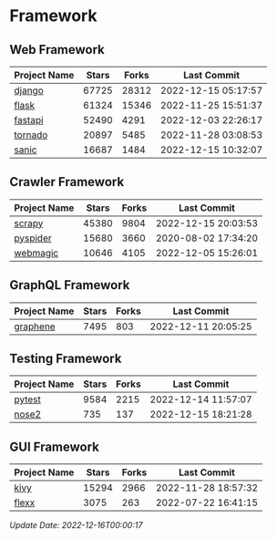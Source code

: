 # Framework

## Web Framework
| Project Name | Stars | Forks | Last Commit |
| ------------ | ----- | ----- | ----------- |
| [django](https://github.com/django/django) | 67725 | 28312 | 2022-12-15 05:17:57 |
| [flask](https://github.com/pallets/flask) | 61324 | 15346 | 2022-11-25 15:51:37 |
| [fastapi](https://github.com/tiangolo/fastapi) | 52490 | 4291 | 2022-12-03 22:26:17 |
| [tornado](https://github.com/tornadoweb/tornado) | 20897 | 5485 | 2022-11-28 03:08:53 |
| [sanic](https://github.com/sanic-org/sanic) | 16687 | 1484 | 2022-12-15 10:32:07 |

## Crawler Framework
| Project Name | Stars | Forks | Last Commit |
| ------------ | ----- | ----- | ----------- |
| [scrapy](https://github.com/scrapy/scrapy) | 45380 | 9804 | 2022-12-15 20:03:53 |
| [pyspider](https://github.com/binux/pyspider) | 15680 | 3660 | 2020-08-02 17:34:20 |
| [webmagic](https://github.com/code4craft/webmagic) | 10646 | 4105 | 2022-12-05 15:26:01 |

## GraphQL Framework
| Project Name | Stars | Forks | Last Commit |
| ------------ | ----- | ----- | ----------- |
| [graphene](https://github.com/graphql-python/graphene) | 7495 | 803 | 2022-12-11 20:05:25 |

## Testing Framework
| Project Name | Stars | Forks | Last Commit |
| ------------ | ----- | ----- | ----------- |
| [pytest](https://github.com/pytest-dev/pytest) | 9584 | 2215 | 2022-12-14 11:57:07 |
| [nose2](https://github.com/nose-devs/nose2) | 735 | 137 | 2022-12-15 18:21:28 |

## GUI Framework
| Project Name | Stars | Forks | Last Commit |
| ------------ | ----- | ----- | ----------- |
| [kivy](https://github.com/kivy/kivy) | 15294 | 2966 | 2022-11-28 18:57:32 |
| [flexx](https://github.com/flexxui/flexx) | 3075 | 263 | 2022-07-22 16:41:15 |

*Update Date: 2022-12-16T00:00:17*